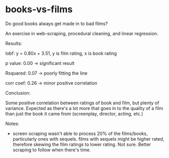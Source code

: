 # books-vs-films
Do good books always get made in to bad films?

An exercise in web-scraping, procedural cleaning, and linear regression.


Results:

lobf:  y = 0.80x + 3.51,   y is film rating, x is book rating

p value: 0.00   -> significant result

Rsquared: 0.07  -> poorly fitting the line

corr coef: 0.26 -> minor positive correlation


Conclusion: 

Some positive correlation between ratings of book and film, but plenty of variance. Expected as there's a lot more that goes in to the quality of a film than just the book it came from (screenplay, director, acting, etc.)


Notes: 

- screen scraping wasn't able to process 20% of the films/books, particularly ones with sequels. films with sequels might be higher rated, therefore skewing the film ratings to lower rating. Not sure. Better scraping to follow when there's time.
